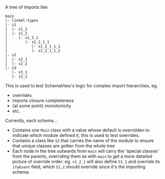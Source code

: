A tree of imports like:

```
main
|- linkml:types
|- s1
|  |- s1_1
|  |- s1_2
|     |- s1_2_1
|        |- s1_2_1_1
|           |- s1_2_1_1_1
|           |- s1_2_1_1_2
|- s2
|  |- s2_1
|  |- s2_2
|- s3
   |- s3_1
   |- s3_2
```

This is used to test SchemaView's logic for complex import hierarchies,
eg.
- overrides
- imports closure completeness
- (at some point) monotonicity
- etc. 

Currently, each schema...
- Contains one `Main` class with a value whose default is overridden to indicate which module defined it, this is used to test overrides.
- Contains a class like `S2` that carries the name of the module to ensure that unique classes are gotten from the whole tree
- Each node in the tree outwards from `main` will carry the 'special classes' from the parents, overriding them as with `main` to
  get a more detailed picture of override order: eg. `s1_2_1` will also define `S1_2` and override its `ifabsent` field, 
  which `S1_2` should override since it's the importing schema.